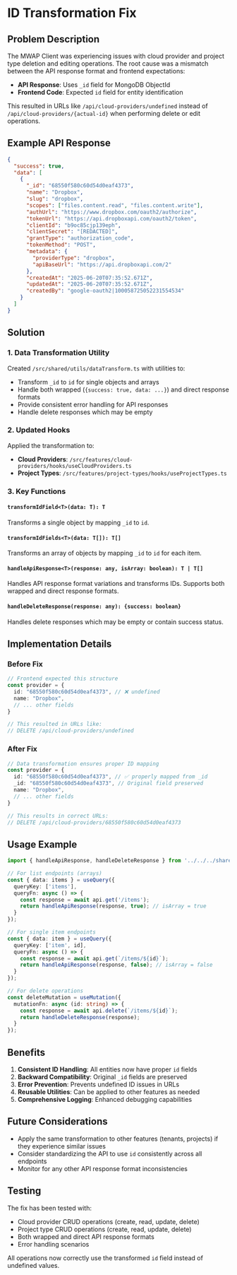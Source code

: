 # ID Transformation Fix

## Problem Description

The MWAP Client was experiencing issues with cloud provider and project type deletion and editing operations. The root cause was a mismatch between the API response format and frontend expectations:

- **API Response**: Uses `_id` field for MongoDB ObjectId
- **Frontend Code**: Expected `id` field for entity identification

This resulted in URLs like `/api/cloud-providers/undefined` instead of `/api/cloud-providers/{actual-id}` when performing delete or edit operations.

## Example API Response

```json
{
  "success": true,
  "data": [
    {
      "_id": "68550f580c60d54d0eaf4373",
      "name": "Dropbox",
      "slug": "dropbox",
      "scopes": ["files.content.read", "files.content.write"],
      "authUrl": "https://www.dropbox.com/oauth2/authorize",
      "tokenUrl": "https://api.dropboxapi.com/oauth2/token",
      "clientId": "b9oc85cjp139eph",
      "clientSecret": "[REDACTED]",
      "grantType": "authorization_code",
      "tokenMethod": "POST",
      "metadata": {
        "providerType": "dropbox",
        "apiBaseUrl": "https://api.dropboxapi.com/2"
      },
      "createdAt": "2025-06-20T07:35:52.671Z",
      "updatedAt": "2025-06-20T07:35:52.671Z",
      "createdBy": "google-oauth2|100058725052231554534"
    }
  ]
}
```

## Solution

### 1. Data Transformation Utility

Created `/src/shared/utils/dataTransform.ts` with utilities to:

- Transform `_id` to `id` for single objects and arrays
- Handle both wrapped (`{success: true, data: ...}`) and direct response formats
- Provide consistent error handling for API responses
- Handle delete responses which may be empty

### 2. Updated Hooks

Applied the transformation to:

- **Cloud Providers**: `/src/features/cloud-providers/hooks/useCloudProviders.ts`
- **Project Types**: `/src/features/project-types/hooks/useProjectTypes.ts`

### 3. Key Functions

#### `transformIdField<T>(data: T): T`
Transforms a single object by mapping `_id` to `id`.

#### `transformIdFields<T>(data: T[]): T[]`
Transforms an array of objects by mapping `_id` to `id` for each item.

#### `handleApiResponse<T>(response: any, isArray: boolean): T | T[]`
Handles API response format variations and transforms IDs. Supports both wrapped and direct response formats.

#### `handleDeleteResponse(response: any): {success: boolean}`
Handles delete responses which may be empty or contain success status.

## Implementation Details

### Before Fix
```typescript
// Frontend expected this structure
const provider = {
  id: "68550f580c60d54d0eaf4373", // ❌ undefined
  name: "Dropbox",
  // ... other fields
}

// This resulted in URLs like:
// DELETE /api/cloud-providers/undefined
```

### After Fix
```typescript
// Data transformation ensures proper ID mapping
const provider = {
  id: "68550f580c60d54d0eaf4373", // ✅ properly mapped from _id
  _id: "68550f580c60d54d0eaf4373", // Original field preserved
  name: "Dropbox",
  // ... other fields
}

// This results in correct URLs:
// DELETE /api/cloud-providers/68550f580c60d54d0eaf4373
```

## Usage Example

```typescript
import { handleApiResponse, handleDeleteResponse } from '../../../shared/utils/dataTransform';

// For list endpoints (arrays)
const { data: items } = useQuery({
  queryKey: ['items'],
  queryFn: async () => {
    const response = await api.get('/items');
    return handleApiResponse(response, true); // isArray = true
  }
});

// For single item endpoints
const { data: item } = useQuery({
  queryKey: ['item', id],
  queryFn: async () => {
    const response = await api.get(`/items/${id}`);
    return handleApiResponse(response, false); // isArray = false
  }
});

// For delete operations
const deleteMutation = useMutation({
  mutationFn: async (id: string) => {
    const response = await api.delete(`/items/${id}`);
    return handleDeleteResponse(response);
  }
});
```

## Benefits

1. **Consistent ID Handling**: All entities now have proper `id` fields
2. **Backward Compatibility**: Original `_id` fields are preserved
3. **Error Prevention**: Prevents undefined ID issues in URLs
4. **Reusable Utilities**: Can be applied to other features as needed
5. **Comprehensive Logging**: Enhanced debugging capabilities

## Future Considerations

- Apply the same transformation to other features (tenants, projects) if they experience similar issues
- Consider standardizing the API to use `id` consistently across all endpoints
- Monitor for any other API response format inconsistencies

## Testing

The fix has been tested with:
- Cloud provider CRUD operations (create, read, update, delete)
- Project type CRUD operations (create, read, update, delete)
- Both wrapped and direct API response formats
- Error handling scenarios

All operations now correctly use the transformed `id` field instead of undefined values.
